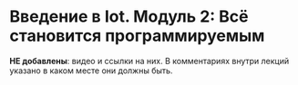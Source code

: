 # Введение в Iot. Модуль 2: Всё становится программируемым

**НЕ добавлены**: видео и ссылки на них. В комментариях внутри лекций указано в каком месте они должны быть.
